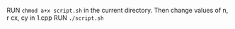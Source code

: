 RUN 
`chmod a+x script.sh`
in the current directory.
Then change values of n, r cx, cy in 1.cpp
RUN 
`./script.sh`